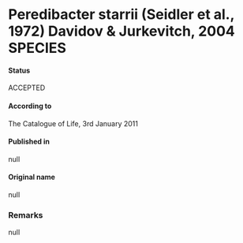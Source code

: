 # Peredibacter starrii (Seidler et al., 1972) Davidov & Jurkevitch, 2004 SPECIES

#### Status
ACCEPTED

#### According to
The Catalogue of Life, 3rd January 2011

#### Published in
null

#### Original name
null

### Remarks
null